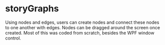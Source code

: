 # storyGraphs
Using nodes and edges, users can create nodes and connect these nodes to one another with edges. Nodes can be dragged around the screen once created. Most of this was coded from scratch, besides the WPF window control.
